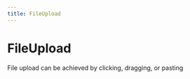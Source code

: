 ```yaml
---
title: FileUpload
---
```


# FileUpload

<div>File upload can be achieved by clicking, dragging, or pasting</div>
